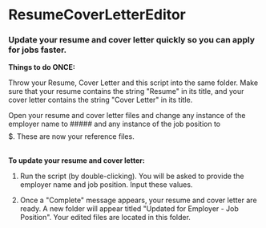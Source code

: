 # ResumeCoverLetterEditor

<h3>Update your resume and cover letter quickly so you can apply for jobs faster.</h3>

<b>Things to do ONCE:</b>

Throw your Resume, Cover Letter and this script into the same folder. Make sure that your resume contains the string "Resume" in its title, and your cover letter contains the string "Cover Letter" in its title.

Open your resume and cover letter files and change any instance of the employer name to ##### and any instance of the job position to $$$$$. These are now your reference files.
<br><br>

<b>To update your resume and cover letter:</b>

1) Run the script (by double-clicking). You will be asked to provide the employer name and job position. Input these values.

2) Once a "Complete" message appears, your resume and cover letter are ready. A new folder will appear titled "Updated for Employer - Job Position". Your edited files are located in this folder. 

